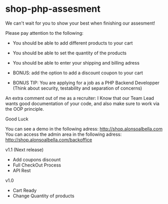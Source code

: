# shop-php-assesment
We can't wait for you to show your best when finishing our assesment!

Please pay attention to the following:

- You should be able to add different products to your cart
- You should be able to set the quantity of the products
- You should be able to enter your shipping and billing adress

- BONUS: add the option to add a discount coupon to your cart
- BONUS TIP: You are applying for a job as a PHP Backend Developper (Think about security, testability and separation of concerns)

An extra comment out of me as a recruiter: I Know that our Team Lead wants good documentation of your code, and also make sure to work via the OOP principle.

Good Luck

You can see a demo in the following adress: http://shop.alonsoalbella.com
You can access the admin area in the following adress: http://shop.alonsoalbella.com/backoffice

v1.1 (Next release)
- Add coupons discount
- Full CheckOut Process
- API Rest

v1.0
- Cart Ready
- Change Quantity of products